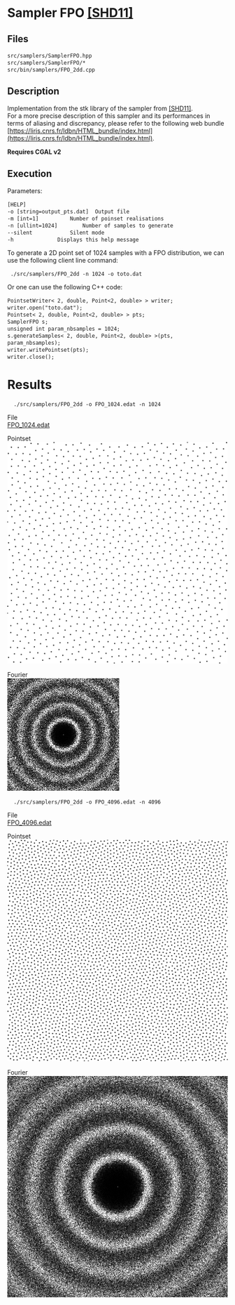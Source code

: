 # Sampler FPO [[SHD11]](https://dl.acm.org/citation.cfm?id=2018345)



## Files

    src/samplers/SamplerFPO.hpp  
    src/samplers/SamplerFPO/*  
    src/bin/samplers/FPO_2dd.cpp  

## Description


Implementation from the stk library of the sampler from [[SHD11]](https://dl.acm.org/citation.cfm?id=2018345).  
For a more precise description of this sampler and its performances in terms of aliasing and discrepancy, please refer to the following web bundle [https://liris.cnrs.fr/ldbn/HTML_bundle/index.html](https://liris.cnrs.fr/ldbn/HTML_bundle/index.html).

**Requires CGAL v2**

## Execution


Parameters:  

	[HELP]
	-o [string=output_pts.dat]	Output file
	-m [int=1]			Number of poinset realisations
	-n [ullint=1024]		Number of samples to generate
	--silent 			Silent mode
	-h 				Displays this help message


To generate a 2D point set of 1024 samples with a FPO distribution, we can use the following client line command:

     ./src/samplers/FPO_2dd -n 1024 -o toto.dat

Or one can use the following C++ code:


    PointsetWriter< 2, double, Point<2, double> > writer;
    writer.open("toto.dat");
    Pointset< 2, double, Point<2, double> > pts;
    SamplerFPO s;
    unsigned int param_nbsamples = 1024;
    s.generateSamples< 2, double, Point<2, double> >(pts, param_nbsamples);
    writer.writePointset(pts);
    writer.close();


Results
=======

      ./src/samplers/FPO_2dd -o FPO_1024.edat -n 1024

File  
[FPO_1024.edat](data/FPO/FPO_1024.edat)

Pointset  
[![](data/FPO/FPO_1024.png)](data/FPO/FPO_1024.png)

Fourier  
[![](data/FPO/FPO_1024_fourier.png)](data/FPO/FPO_1024_fourier.png)

      ./src/samplers/FPO_2dd -o FPO_4096.edat -n 4096

File  
[FPO_4096.edat](data/FPO/FPO_4096.edat)

Pointset  
[![](data/FPO/FPO_4096.png)](data/FPO/FPO_4096.png)

Fourier  
[![](data/FPO/FPO_4096_fourier.png)](data/FPO/FPO_4096_fourier.png)

